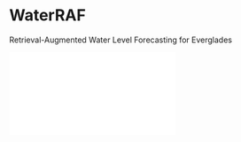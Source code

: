 # WaterRAF
Retrieval-Augmented Water Level Forecasting for Everglades

![WaterRAF Framework](Visualizations/framework.pdf)
